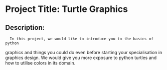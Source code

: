 # Project Title: Turtle Graphics

 ## Description: 
      In this project, we would like to introduce you to the basics of python 
 graphics and things you could do even before starting your specialisation in 
 graphics design. We would give you more exposure to python turtles and how 
 to utilise colors in its domain.
